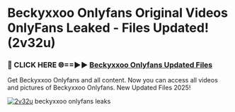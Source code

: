 # Beckyxxoo Onlyfans Original Videos 0nlyFans Leaked - Files Updated! (2v32u)

<h3>🔴 CLICK HERE 🌐==►► <a href="https://tinyurl.com/4seja8ks" rel="nofollow">Beckyxxoo Onlyfans Updated Files</a></h3>

Get Beckyxxoo Onlyfans and all content. Now you can access all videos and pictures of Beckyxxoo Onlyfans. New Updated Files 2025!

[![2v32u](https://i.imgur.com/EWjZXRe.gif)](https://tinyurl.com/4seja8ks)
beckyxxoo onlyfans leaks
